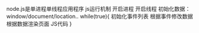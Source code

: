 node.js是单进程单线程应用程序
js运行机制
开启进程
开启线程
初始化数据：window/document/location..
while(true){
    初始化事件列表
    根据事件修改数据
    根据数据渲染页面
    JS代码
}